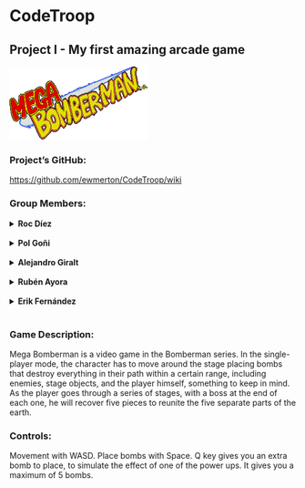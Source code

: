 # CodeTroop
## Project I - My first amazing arcade game

![](https://github.com/ewmerton/CodeTroop/blob/main/Project_7_Solution/Game/Assets/Mega_bomberman_logo.png?raw=true)

### Project’s GitHub:

https://github.com/ewmerton/CodeTroop/wiki

### Group Members:
<details> 
  <summary> <strong>Roc Díez</strong> </summary>
  
- Contributions:
   
- Github: [RocDiezBorras](https://github.com/RocDiezBorras)
  
</details><br>

<details> 
  <summary> <strong>Pol Goñi</strong> </summary>
  
- Contributions:
  
- Github: [polgoni1](https://github.com/polgoni1)
  
</details><br>

<details> 
  <summary> <strong>Alejandro Giralt</strong> </summary>
  
 - Contributions:
  
- Github: [zapper163](https://github.com/zapper163)
  
</details><br>

<details> 
  <summary> <strong>Rubén Ayora</strong> </summary>
  
- Contributions:
   
-  Github: [RubokiReuchi](https://github.com/RubokiReuchi)
  
</details><br>

 <details> 
  <summary> <strong>Erik Fernández</strong> </summary>
  
  - Contributions:
 
  - Github: [ewmerton](https://github.com/ewmerton)
  
  </details><br>
  

### Game Description:

Mega Bomberman is a video game in the Bomberman series. In the single-player mode, the character has to move around the stage placing bombs that destroy everything in their path within a certain range, including enemies, stage objects, and the player himself, something to keep in mind. As the player goes through a series of stages, with a boss at the end of each one, he will recover five pieces to reunite the five separate parts of the earth.



### Controls:

Movement with WASD.
Place bombs with Space.
Q key gives you an extra bomb to place, to simulate the effect of one of the power ups. It gives you a maximum of 5 bombs.

